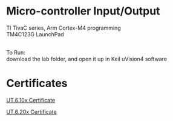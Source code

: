 # Micro-controller Input/Output

TI TivaC series, Arm Cortex-M4 programming <br/>
TM4C123G LaunchPad <br/><br/>

To Run: <br/>
download the lab folder, and open it up in Keil uVision4 software <br/>


# Certificates

[UT.6.10x Certificate](https://courses.edx.org/certificates/615db04e81d04b53ab5ef36b2be32300)

[UT.6.20x Certificate](https://courses.edx.org/certificates/1adc7c6d6a784bb4af05ca458b8081e5)
